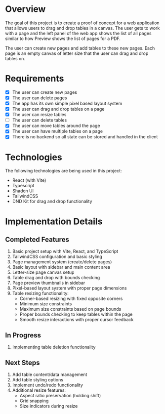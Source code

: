 # Overview

The goal of this project is to create a proof of concept for a web application that allows users to drag and drop tables in a canvas. The user gets to work with a page and the left panel of the web app shows the list of all pages similar to how Preview shows the list of pages for a PDF.

The user can create new pages and add tables to these new pages. Each page is an empty canvas of letter size that the user can drag and drop tables on.

# Requirements

- [x] The user can create new pages
- [x] The user can delete pages
- [x] The app has its own simple pixel based layout system
- [x] The user can drag and drop tables on a page
- [x] The user can resize tables
- [ ] The user can delete tables
- [x] The user can move tables around the page
- [x] The user can have multiple tables on a page
- [x] There is no backend so all state can be stored and handled in the client

# Technologies

The following technologies are being used in this project:

- React (with Vite)
- Typescript
- Shadcn UI
- TailwindCSS
- DND Kit for drag and drop functionality

# Implementation Details

## Completed Features
1. Basic project setup with Vite, React, and TypeScript
2. TailwindCSS configuration and basic styling
3. Page management system (create/delete pages)
4. Basic layout with sidebar and main content area
5. Letter-size page canvas setup
6. Table drag and drop with bounds checking
7. Page preview thumbnails in sidebar
8. Pixel-based layout system with proper page dimensions
9. Table resizing functionality:
   - Corner-based resizing with fixed opposite corners
   - Minimum size constraints
   - Maximum size constraints based on page bounds
   - Proper bounds checking to keep tables within the page
   - Smooth resize interactions with proper cursor feedback

## In Progress
1. Implementing table deletion functionality

## Next Steps
1. Add table content/data management
2. Add table styling options
3. Implement undo/redo functionality
4. Additional resize features:
   - Aspect ratio preservation (holding shift)
   - Grid snapping
   - Size indicators during resize
